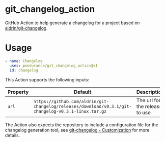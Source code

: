 # git_changelog_action

GitHub Action to help generate a changelog for a project based on [aldrin/git-changelog](https://github.com/aldrin/git-changelog).

# Usage

```yaml
- name: Changelog
  uses: pondurance/git_changelog_action@v1
  id: changelog
```

This Action supports the following inputs:

| Property       | Default | Description |
| -------------- | ------- | ----------- |
| `url`          | `https://github.com/aldrin/git-changelog/releases/download/v0.3.1/git-changelog-v0.3.1-linux.tar.gz` | The url for the release to use |


The Action also expects the repository to include a configuration file for the changelog generation tool, see [git-changelog - Customization](https://github.com/aldrin/git-changelog#customization) for more details.

